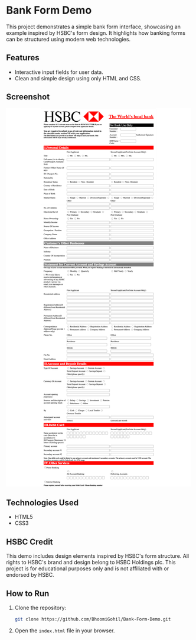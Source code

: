 # Bank Form Demo

This project demonstrates a simple bank form interface, showcasing an example inspired by HSBC's form design. It highlights how banking forms can be structured using modern web technologies.

## Features
- Interactive input fields for user data.
- Clean and simple design using only HTML and CSS.

## Screenshot
![index](Index.png)

## Technologies Used
- HTML5
- CSS3

## HSBC Credit
This demo includes design elements inspired by HSBC's form structure. All rights to HSBC's brand and design belong to HSBC Holdings plc. This project is for educational purposes only and is not affiliated with or endorsed by HSBC.

## How to Run
1. Clone the repository:
   ```bash
   git clone https://github.com/BhoomiGohil/Bank-Form-Demo.git
   ```
2. Open the `index.html` file in your browser.



